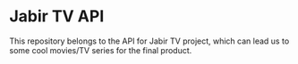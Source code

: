 # Jabir TV API

This repository belongs to the API for Jabir TV project, which can lead us to some cool movies/TV series for the final product.